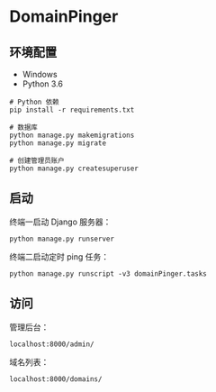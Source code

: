 # DomainPinger

## 环境配置
- Windows
- Python 3.6
```shell
# Python 依赖
pip install -r requirements.txt

# 数据库
python manage.py makemigrations
python manage.py migrate

# 创建管理员账户
python manage.py createsuperuser
```

## 启动
终端一启动 Django 服务器：
```shell
python manage.py runserver
```

终端二启动定时 ping 任务：
```shell
python manage.py runscript -v3 domainPinger.tasks
```

## 访问
管理后台：
```
localhost:8000/admin/
```

域名列表：
```
localhost:8000/domains/
```